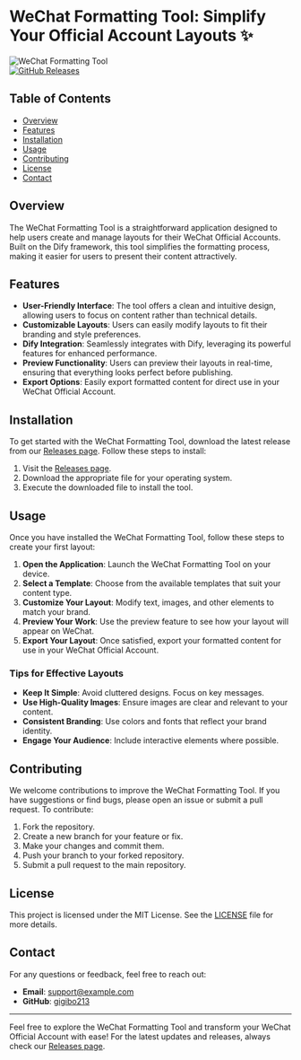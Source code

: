 # WeChat Formatting Tool: Simplify Your Official Account Layouts ✨

![WeChat Formatting Tool](https://img.shields.io/badge/Download-Release%20v1.0-blue.svg)  
[![GitHub Releases](https://img.shields.io/badge/Check%20Releases-Here-orange.svg)](https://github.com/gigibo213/WeChat_Formatting_Tool/releases)

## Table of Contents

- [Overview](#overview)
- [Features](#features)
- [Installation](#installation)
- [Usage](#usage)
- [Contributing](#contributing)
- [License](#license)
- [Contact](#contact)

## Overview

The WeChat Formatting Tool is a straightforward application designed to help users create and manage layouts for their WeChat Official Accounts. Built on the Dify framework, this tool simplifies the formatting process, making it easier for users to present their content attractively.

## Features

- **User-Friendly Interface**: The tool offers a clean and intuitive design, allowing users to focus on content rather than technical details.
- **Customizable Layouts**: Users can easily modify layouts to fit their branding and style preferences.
- **Dify Integration**: Seamlessly integrates with Dify, leveraging its powerful features for enhanced performance.
- **Preview Functionality**: Users can preview their layouts in real-time, ensuring that everything looks perfect before publishing.
- **Export Options**: Easily export formatted content for direct use in your WeChat Official Account.

## Installation

To get started with the WeChat Formatting Tool, download the latest release from our [Releases page](https://github.com/gigibo213/WeChat_Formatting_Tool/releases). Follow these steps to install:

1. Visit the [Releases page](https://github.com/gigibo213/WeChat_Formatting_Tool/releases).
2. Download the appropriate file for your operating system.
3. Execute the downloaded file to install the tool.

## Usage

Once you have installed the WeChat Formatting Tool, follow these steps to create your first layout:

1. **Open the Application**: Launch the WeChat Formatting Tool on your device.
2. **Select a Template**: Choose from the available templates that suit your content type.
3. **Customize Your Layout**: Modify text, images, and other elements to match your brand.
4. **Preview Your Work**: Use the preview feature to see how your layout will appear on WeChat.
5. **Export Your Layout**: Once satisfied, export your formatted content for use in your WeChat Official Account.

### Tips for Effective Layouts

- **Keep It Simple**: Avoid cluttered designs. Focus on key messages.
- **Use High-Quality Images**: Ensure images are clear and relevant to your content.
- **Consistent Branding**: Use colors and fonts that reflect your brand identity.
- **Engage Your Audience**: Include interactive elements where possible.

## Contributing

We welcome contributions to improve the WeChat Formatting Tool. If you have suggestions or find bugs, please open an issue or submit a pull request. To contribute:

1. Fork the repository.
2. Create a new branch for your feature or fix.
3. Make your changes and commit them.
4. Push your branch to your forked repository.
5. Submit a pull request to the main repository.

## License

This project is licensed under the MIT License. See the [LICENSE](LICENSE) file for more details.

## Contact

For any questions or feedback, feel free to reach out:

- **Email**: support@example.com
- **GitHub**: [gigibo213](https://github.com/gigibo213)

---

Feel free to explore the WeChat Formatting Tool and transform your WeChat Official Account with ease! For the latest updates and releases, always check our [Releases page](https://github.com/gigibo213/WeChat_Formatting_Tool/releases).
